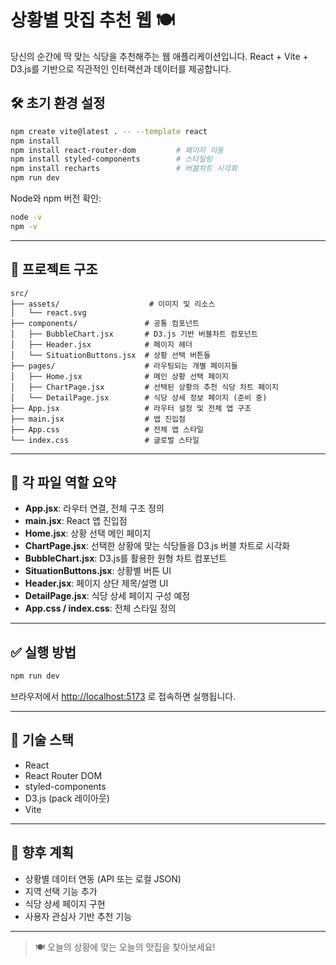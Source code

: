 # 상황별 맛집 추천 웹 🍽️

당신의 순간에 딱 맞는 식당을 추천해주는 웹 애플리케이션입니다.
React + Vite + D3.js를 기반으로 직관적인 인터랙션과 데이터를 제공합니다.


## 🛠️ 초기 환경 설정

```bash
npm create vite@latest . -- --template react
npm install
npm install react-router-dom         # 페이지 이동
npm install styled-components        # 스타일링
npm install recharts                 # 버블차트 시각화
npm run dev
```

Node와 npm 버전 확인:
```bash
node -v
npm -v
```

---

## 📁 프로젝트 구조

```
src/
├── assets/                    # 이미지 및 리소스
│   └── react.svg
├── components/               # 공통 컴포넌트
│   ├── BubbleChart.jsx       # D3.js 기반 버블차트 컴포넌트
│   ├── Header.jsx            # 페이지 헤더
│   └── SituationButtons.jsx  # 상황 선택 버튼들
├── pages/                    # 라우팅되는 개별 페이지들
│   ├── Home.jsx              # 메인 상황 선택 페이지
│   ├── ChartPage.jsx         # 선택된 상황의 추천 식당 차트 페이지
│   └── DetailPage.jsx        # 식당 상세 정보 페이지 (준비 중)
├── App.jsx                   # 라우터 설정 및 전체 앱 구조
├── main.jsx                  # 앱 진입점
├── App.css                   # 전체 앱 스타일
└── index.css                 # 글로벌 스타일
```

---

## 📌 각 파일 역할 요약

- **App.jsx**: 라우터 연결, 전체 구조 정의
- **main.jsx**: React 앱 진입점
- **Home.jsx**: 상황 선택 메인 페이지
- **ChartPage.jsx**: 선택한 상황에 맞는 식당들을 D3.js 버블 차트로 시각화
- **BubbleChart.jsx**: D3.js를 활용한 원형 차트 컴포넌트
- **SituationButtons.jsx**: 상황별 버튼 UI
- **Header.jsx**: 페이지 상단 제목/설명 UI
- **DetailPage.jsx**: 식당 상세 페이지 구성 예정
- **App.css / index.css**: 전체 스타일 정의

---

## ✅ 실행 방법

```bash
npm run dev
```

브라우저에서 [http://localhost:5173](http://localhost:5173) 로 접속하면 실행됩니다.

---

## 🎨 기술 스택

- React
- React Router DOM
- styled-components
- D3.js (pack 레이아웃)
- Vite

---

## 📌 향후 계획

- 상황별 데이터 연동 (API 또는 로컬 JSON)
- 지역 선택 기능 추가
- 식당 상세 페이지 구현
- 사용자 관심사 기반 추천 기능

---

> 🍽️ 오늘의 상황에 맞는 오늘의 맛집을 찾아보세요!

